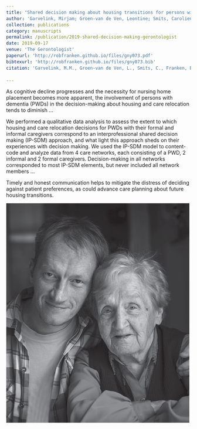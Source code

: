 ```yaml
---
title: "Shared decision making about housing transitions for persons with dementia"
author: 'Garvelink, Mirjam; Groen-van de Ven, Leontine; Smits, Carolien; Franken, Rob; Dassen-Vernooij, Myrra; Légaré, France'
collection: publications
category: manuscripts
permalink: /publication/2019-shared-decision-making-gerontologist
date: 2019-09-17
venue: 'The Gerontologist'
paperurl: 'http://robfranken.github.io/files/gny073.pdf'
bibtexurl: 'http://robfranken.github.io/files/gny073.bib'
citation: 'Garvelink, M.M., Groen-van de Ven, L., Smits, C., Franken, R., Dassen-Vernooij, M., and Légaré, F. (2019). &quot;Shared Decision Making About Housing Transitions for Persons With Dementia: A Four-Case Care Network Perspective.&quot; <i>The Gerontologist</i>. 59(5), 822-834.'

---
```


As cognitive decline progresses and the necessity for nursing home placement becomes more apparent, the involvement of persons with dementia (PWDs) in the decision-making about housing and care relocation tends to diminish ...

We performed a qualitative data analysis to assess the extent to which housing and care relocation decisions for PWDs with their formal and informal caregivers correspond to an interprofessional shared decision making (IP-SDM) approach, and what light this approach sheds on their experiences with decision making. We used the IP-SDM model to content-code and analyze data from 4 care networks, each consisting of a PWD, 2 informal and 2 formal caregivers. Decision-making in all networks corresponded to most IP-SDM elements, but never included all network members … 

Timely and honest communication helps to mitigate the distress of deciding against patient preferences, as could advance care planning about future housing transitions.

![Gerontologist](/images/coverfig.jpeg)
